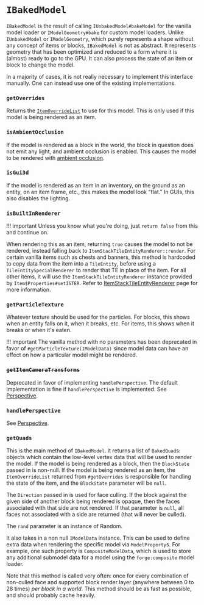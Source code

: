 `IBakedModel`
=============

`IBakedModel` is the result of calling `IUnbakedModel#bakeModel` for the vanilla model loader or `IModelGeometry#bake` for custom model loaders. Unlike `IUnbakedModel` or `IModelGeometry`, which purely represents a shape without any concept of items or blocks, `IBakedModel` is not as abstract. It represents geometry that has been optimized and reduced to a form where it is (almost) ready to go to the GPU. It can also process the state of an item or block to change the model.

In a majority of cases, it is not really necessary to implement this interface manually. One can instead use one of the existing implementations.

### `getOverrides`

Returns the [`ItemOverrideList`][overrides] to use for this model. This is only used if this model is being rendered as an item.

### `isAmbientOcclusion`

If the model is rendered as a block in the world, the block in question does not emit any light, and ambient occlusion is enabled. This causes the model to be rendered with [ambient occlusion](ambocc).

### `isGui3d`

If the model is rendered as an item in an inventory, on the ground as an entity, on an item frame, etc., this makes the model look "flat." In GUIs, this also disables the lighting.

### `isBuiltInRenderer`

!!! important
    Unless you know what you're doing, just `return false` from this and continue on.

When rendering this as an item, returning `true` causes the model to not be rendered, instead falling back to `ItemStackTileEntityRenderer::render`. For certain vanilla items such as chests and banners, this method is hardcoded to copy data from the item into a `TileEntity`, before using a `TileEntitySpecialRenderer` to render that TE in place of the item. For all other items, it will use the `ItemStackTileEntityRenderer` instance provided by `Item$Properties#setISTER`. Refer to [ItemStackTileEntityRenderer][ister] page for more information.

### `getParticleTexture`

Whatever texture should be used for the particles. For blocks, this shows when an entity falls on it, when it breaks, etc. For items, this shows when it breaks or when it's eaten.

!!! important
    The vanilla method with no parameters has been deprecated in favor of `#getParticleTexture(IModelData)` since model data can have an effect on how a particular model might be rendered.

### <s>`getItemCameraTransforms`</s>

Deprecated in favor of implementing `handlePerspective`. The default implementation is fine if `handlePerspective` is implemented. See [Perspective][perspective].

### `handlePerspective`

See [Perspective][perspective].

### `getQuads`

This is the main method of `IBakedModel`. It returns a list of `BakedQuad`s: objects which contain the low-level vertex data that will be used to render the model. If the model is being rendered as a block, then the `BlockState` passed in is non-null. If the model is being rendered as an item, the `ItemOverrideList` returned from `#getOverrides` is responsible for handling the state of the item, and the `BlockState` parameter will be `null`.

The `Direction` passed in is used for face culling. If the block against the given side of another block being rendered is opaque, then the faces associated with that side are not rendered. If that parameter is `null`, all faces not associated with a side are returned (that will never be culled).

The `rand` parameter is an instance of Random.

It also takes in a non null `IModelData` instance. This can be used to define extra data when rendering the specific model via `ModelProperty`s. For example, one such property is `CompositeModelData`, which is used to store any additional submodel data for a model using the `forge:composite` model loader.

Note that this method is called very often: once for every combination of non-culled face and supported block render layer (anywhere between 0 to 28 times) *per block in a world*. This method should be as fast as possible, and should probably cache heavily.

[overrides]: itemoverridelist.md
[ambocc]: https://en.wikipedia.org/wiki/Ambient_occlusion
[ister]: ../../rendering/ister.md
[perspective]: perspective.md
